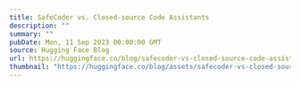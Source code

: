 ```yaml
---
title: SafeCoder vs. Closed-source Code Assistants
description: ""
summary: ""
pubDate: Mon, 11 Sep 2023 00:00:00 GMT
source: Hugging Face Blog
url: https://huggingface.co/blog/safecoder-vs-closed-source-code-assistants
thumbnail: "https://huggingface.co/blog/assets/safecoder-vs-closed-source-code-assistants/image.png"
---
```


